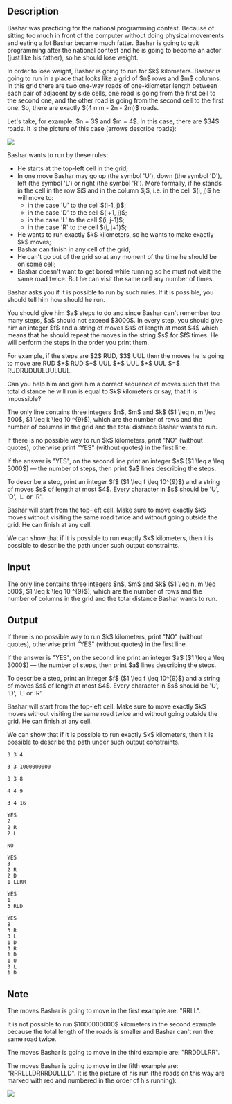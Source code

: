 ## Description

<div><p>Bashar was practicing for the national programming contest. Because of sitting too much in front of the computer without doing physical movements and eating a lot Bashar became much fatter. Bashar is going to quit programming after the national contest and he is going to become an actor (just like his father), so he should lose weight.</p><p>In order to lose weight, Bashar is going to run for $k$ kilometers. Bashar is going to run in a place that looks like a grid of $n$ rows and $m$ columns. In this grid there are two one-way roads of one-kilometer length between each pair of adjacent by side cells, one road is going from the first cell to the second one, and the other road is going from the second cell to the first one. So, there are exactly $(4 n m - 2n - 2m)$ roads.</p><p>Let's take, for example, $n = 3$ and $m = 4$. In this case, there are $34$ roads. It is the picture of this case (arrows describe roads):</p><p><img class="tex-graphics" src="file://ntUtDD8K.png" style="max-width: 100.0%;max-height: 100.0%;"></p><p>Bashar wants to run by these rules:</p><ul> <li> He starts at the top-left cell in the grid; </li><li> In one move Bashar may go up (the symbol '<span class="tex-font-style-tt">U</span>'), down (the symbol '<span class="tex-font-style-tt">D</span>'), left (the symbol '<span class="tex-font-style-tt">L</span>') or right (the symbol '<span class="tex-font-style-tt">R</span>'). More formally, if he stands in the cell in the row $i$ and in the column $j$, i.e. in the cell $(i, j)$ he will move to: <ul> <li> in the case '<span class="tex-font-style-tt">U</span>' to the cell $(i-1, j)$; </li><li> in the case '<span class="tex-font-style-tt">D</span>' to the cell $(i+1, j)$; </li><li> in the case '<span class="tex-font-style-tt">L</span>' to the cell $(i, j-1)$; </li><li> in the case '<span class="tex-font-style-tt">R</span>' to the cell $(i, j+1)$; </li></ul> </li><li> He wants to run exactly $k$ kilometers, so he wants to make exactly $k$ moves; </li><li> Bashar can finish in any cell of the grid; </li><li> He can't go out of the grid so at any moment of the time he should be on some cell; </li><li> Bashar doesn't want to get bored while running so he must <span class="tex-font-style-bf">not</span> visit the same road twice. <span class="tex-font-style-bf">But he can visit the same cell any number of times</span>. </li></ul><p>Bashar asks you if it is possible to run by such rules. If it is possible, you should tell him how should he run.</p><p>You should give him $a$ steps to do and since Bashar can't remember too many steps, $a$ should not exceed $3000$. In every step, you should give him an integer $f$ and a string of moves $s$ of length at most $4$ which means that he should repeat the moves in the string $s$ for $f$ times. He will perform the steps in the order you print them.</p><p>For example, if the steps are $2$ <span class="tex-font-style-tt">RUD</span>, $3$ <span class="tex-font-style-tt">UUL</span> then the moves he is going to move are <span class="tex-font-style-tt">RUD</span> $+$ <span class="tex-font-style-tt">RUD</span> $+$ <span class="tex-font-style-tt">UUL</span> $+$ <span class="tex-font-style-tt">UUL</span> $+$ <span class="tex-font-style-tt">UUL</span> $=$ <span class="tex-font-style-tt">RUDRUDUULUULUUL</span>.</p><p>Can you help him and give him a correct sequence of moves such that the total distance he will run is equal to $k$ kilometers or say, that it is impossible?</p></div><div class="input-specification"><p>The only line contains three integers $n$, $m$ and $k$ ($1 \leq n, m \leq 500$, $1 \leq k \leq 10 ^{9}$), which are the number of rows and the number of columns in the grid and the total distance Bashar wants to run.</p></div><div class="output-specification"><p>If there is no possible way to run $k$ kilometers, print "<span class="tex-font-style-tt">NO</span>" (without quotes), otherwise print "<span class="tex-font-style-tt">YES</span>" (without quotes) in the first line.</p><p>If the answer is "<span class="tex-font-style-tt">YES</span>", on the second line print an integer $a$ ($1 \leq a \leq 3000$)&nbsp;— the number of steps, then print $a$ lines describing the steps.</p><p>To describe a step, print an integer $f$ ($1 \leq f \leq 10^{9}$) and a string of moves $s$ of length at most $4$. Every character in $s$ should be '<span class="tex-font-style-tt">U</span>', '<span class="tex-font-style-tt">D</span>', '<span class="tex-font-style-tt">L</span>' or '<span class="tex-font-style-tt">R</span>'.</p><p>Bashar will start from the top-left cell. Make sure to move exactly $k$ moves without visiting the same road twice and without going outside the grid. <span class="tex-font-style-bf">He can finish at any cell</span>.</p><p>We can show that if it is possible to run exactly $k$ kilometers, then it is possible to describe the path under such output constraints.</p></div>

## Input

<p>The only line contains three integers $n$, $m$ and $k$ ($1 \leq n, m \leq 500$, $1 \leq k \leq 10 ^{9}$), which are the number of rows and the number of columns in the grid and the total distance Bashar wants to run.</p>

## Output

<p>If there is no possible way to run $k$ kilometers, print "<span class="tex-font-style-tt">NO</span>" (without quotes), otherwise print "<span class="tex-font-style-tt">YES</span>" (without quotes) in the first line.</p><p>If the answer is "<span class="tex-font-style-tt">YES</span>", on the second line print an integer $a$ ($1 \leq a \leq 3000$)&nbsp;— the number of steps, then print $a$ lines describing the steps.</p><p>To describe a step, print an integer $f$ ($1 \leq f \leq 10^{9}$) and a string of moves $s$ of length at most $4$. Every character in $s$ should be '<span class="tex-font-style-tt">U</span>', '<span class="tex-font-style-tt">D</span>', '<span class="tex-font-style-tt">L</span>' or '<span class="tex-font-style-tt">R</span>'.</p><p>Bashar will start from the top-left cell. Make sure to move exactly $k$ moves without visiting the same road twice and without going outside the grid. <span class="tex-font-style-bf">He can finish at any cell</span>.</p><p>We can show that if it is possible to run exactly $k$ kilometers, then it is possible to describe the path under such output constraints.</p>





```input1
3 3 4
```




```input2
3 3 1000000000
```




```input3
3 3 8
```




```input4
4 4 9
```




```input5
3 4 16
```




```output1
YES
2
2 R
2 L
```




```output2
NO
```




```output3
YES
3
2 R
2 D
1 LLRR
```




```output4
YES
1
3 RLD
```




```output5
YES
8
3 R
3 L
1 D
3 R
1 D
1 U
3 L
1 D
```



## Note

<p>The moves Bashar is going to move in the first example are: "<span class="tex-font-style-tt">RRLL</span>".</p><p>It is not possible to run $1000000000$ kilometers in the second example because the total length of the roads is smaller and Bashar can't run the same road twice.</p><p>The moves Bashar is going to move in the third example are: "<span class="tex-font-style-tt">RRDDLLRR</span>".</p><p>The moves Bashar is going to move in the fifth example are: "<span class="tex-font-style-tt">RRRLLLDRRRDULLLD</span>". It is the picture of his run (the roads on this way are marked with red and numbered in the order of his running):</p><p><img class="tex-graphics" src="file://Oey4SeTk.png" style="max-width: 100.0%;max-height: 100.0%;"></p>
